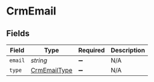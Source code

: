 # CrmEmail


## Fields

| Field                                               | Type                                                | Required                                            | Description                                         |
| --------------------------------------------------- | --------------------------------------------------- | --------------------------------------------------- | --------------------------------------------------- |
| `email`                                             | *string*                                            | :heavy_minus_sign:                                  | N/A                                                 |
| `type`                                              | [CrmEmailType](../../models/shared/crmemailtype.md) | :heavy_minus_sign:                                  | N/A                                                 |